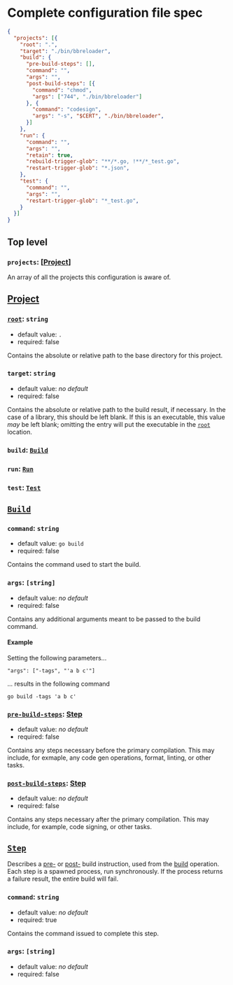 # Complete configuration file spec

``` JSON
{
  "projects": [{
    "root": ".",
    "target": "./bin/bbreloader",
    "build": {
      "pre-build-steps": [],
      "command": "",
      "args": "",
      "post-build-steps": [{
        "command": "chmod",
        "args": ["744", "./bin/bbreloader"]
      }, {
        "command": "codesign",
        "args": "-s", "$CERT", "./bin/bbreloader",
      }]
    },
    "run": {
      "command": "",
      "args": "",
      "retain": true,
      "rebuild-trigger-glob": "**/*.go, !**/*_test.go",
      "restart-trigger-glob": "*.json",
    },
    "test": {
      "command": "",
      "args": "",
      "restart-trigger-glob": "*_test.go",
    }
  }]
}
```

## Top level

### `projects`: [[Project](#Project)]

An array of all the projects this configuration is aware of.

## [Project](#project)

### [`root`](#project_root): `string`

* default value: `.`
* required: false

Contains the absolute or relative path to the base directory for this project.

### `target`: `string`

* default value: _no default_
* required: false

Contains the absolute or relative path to the build result, if necessary.  In the case of a library, this should be left blank.  If this is an executable, this value _may_ be left blank; omitting the entry will put the executable in the [`root`](#project_root) location.

### `build`: [`Build`](#build)

### `run`: [`Run`](#run)

### `test`: [`Test`](#test)

## [`Build`](#build)

### `command`: `string`

* default value: `go build`
* required: false

Contains the command used to start the build.

### `args`: `[string]`

* default value: _no default_
* required: false

Contains any additional arguments meant to be passed to the build command.

#### Example

Setting the following parameters...

`"args": ["-tags", "'a b c'"]`

... results in the following command

`go build -tags 'a b c'`

### [`pre-build-steps`](#build_pre): [Step](#step)

* default value: _no default_
* required: false

Contains any steps necessary before the primary compilation.  This may include, for exmaple, any code gen operations, format, linting, or other tasks.

### [`post-build-steps`](#build_post): [Step](#step)

* default value: _no default_
* required: false

Contains any steps necessary after the primary compilation.  This may include, for example, code signing, or other tasks.

## [`Step`](#step)

Describes a [pre-](#build_pre) or [post-](#build_post) build instruction, used from the [build](#build) operation.  Each step is a spawned process, run synchronously.  If the process returns a failure result, the entire build will fail.

### `command`: `string`

* default value: _no default_
* required: true

Contains the command issued to complete this step.

### `args`: `[string]`

* default value: _no default_
* required: false
